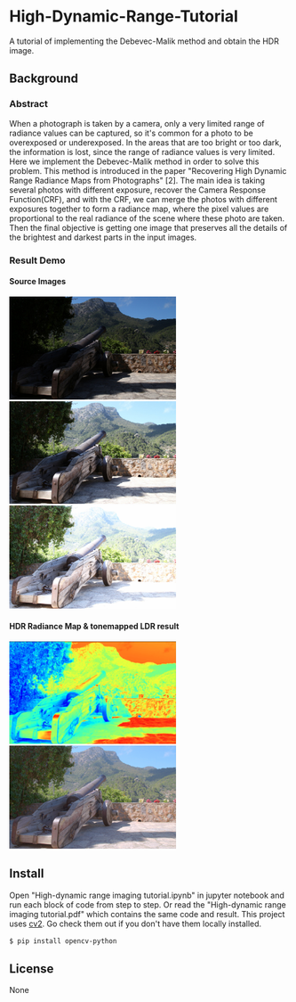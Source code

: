 # High-Dynamic-Range-Tutorial
 A tutorial of implementing the Debevec-Malik method and obtain the HDR image.
 
## Background

### Abstract
When a photograph is taken by a camera, only a very limited range of radiance values can be
captured, so it's common for a photo to be overexposed or underexposed. In the areas that are
too bright or too dark, the information is lost, since the range of radiance values is very limited.
Here we implement the Debevec-Malik method in order to solve this problem. This method is
introduced in the paper "Recovering High Dynamic Range Radiance Maps from Photographs"
[2]. The main idea is taking several photos with different exposure, recover the Camera
Response Function(CRF), and with the CRF, we can merge the photos with different exposures
together to form a radiance map, where the pixel values are proportional to the real radiance of
the scene where these photo are taken. Then the final objective is getting one image that
preserves all the details of the brightest and darkest parts in the input images.

### Result Demo
#### Source Images
<p>
<img src="https://raw.githubusercontent.com/DaveHJT/High-dynamic-Range-Imaging-Tutorial/main/images/cannon-2EV.jpeg" width="300">
<img src="https://raw.githubusercontent.com/DaveHJT/High-dynamic-Range-Imaging-Tutorial/main/images/cannon%2B0EV.jpeg" width="300" >
<img src="https://raw.githubusercontent.com/DaveHJT/High-dynamic-Range-Imaging-Tutorial/main/images/cannon%2B2EV.jpeg" width="300">
</p>

#### HDR Radiance Map & tonemapped LDR result
<p>
<img src="https://raw.githubusercontent.com/DaveHJT/High-dynamic-Range-Imaging-Tutorial/main/images/radiance%20map.png" width="300">
<img src="https://raw.githubusercontent.com/DaveHJT/High-dynamic-Range-Imaging-Tutorial/main/images/tonemapped%20LDR%20result.png" width="300" >
</p>

## Install

Open "High-dynamic range imaging tutorial.ipynb" in jupyter notebook and run each block of code from step to step. 
Or read the "High-dynamic range imaging tutorial.pdf" which contains the same code and result.
This project uses [cv2](https://pypi.org/project/opencv-python/). Go check them out if you don't have them locally installed.

```sh
$ pip install opencv-python
```

## License
None
